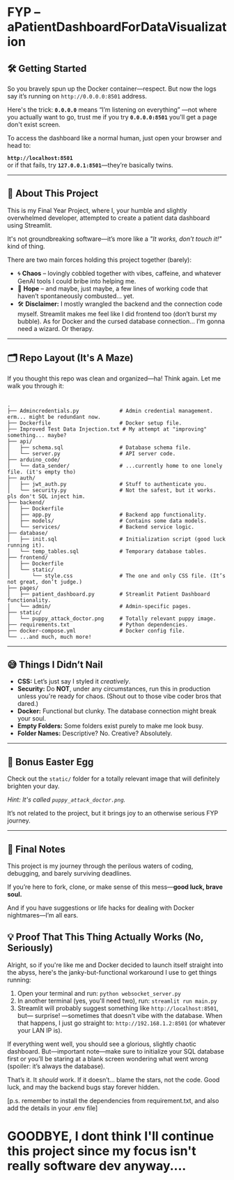 <h1>FYP – aPatientDashboardForDataVisualization</h1>

<h2>🛠 Getting Started</h2>
<p>
  So you bravely spun up the Docker container—respect. But now the logs say it’s running on <code>http://0.0.0.0:8501</code> address.
</p>
<p>
  Here's the trick: 
  <strong><code>0.0.0.0</code></strong> means “I’m listening on everything” —not where you actually want to go, trust me if you try <strong><code>0.0.0.0:8501</code></strong> you'll get a page don't exist screen.
</p>
<p>
  To access the dashboard like a normal human, just open your browser and head to:
</p>
<p>
  <strong><code>http://localhost:8501</code></strong> <br>
  or if that fails, try <strong><code>127.0.0.1:8501</code></strong>—they’re basically twins.
</p>


<hr>

<h2>📖 About This Project</h2>
<p>
  This is my Final Year Project, where I, your humble and slightly overwhelmed developer, attempted to create a patient data dashboard using Streamlit.
</p>
<p>
  It's not groundbreaking software—it’s more like a <em>"It works, don’t touch it!"</em> kind of thing.
</p>
<p>
  There are two main forces holding this project together (barely):
</p>
<ul>
  <li>🌀 <strong>Chaos</strong> – lovingly cobbled together with vibes, caffeine, and whatever GenAI tools I could bribe into helping me.</li>
  <li>🌈 <strong>Hope</strong> – and maybe, just maybe, a few lines of working code that haven’t spontaneously combusted... yet.</li>
  <li>🛠️ <strong>Disclaimer:</strong> I mostly wrangled the backend and the connection code myself. Streamlit makes me feel like I did frontend too (don’t burst my bubble). As for Docker and the cursed database connection... I’m gonna need a wizard. Or therapy.</li>
</ul>


<hr>

<h2>🗂 Repo Layout (It's A Maze)</h2>
<p>If you thought this repo was clean and organized—ha! Think again. Let me walk you through it:</p>

<pre><code>
.
├── Admincredentials.py             # Admin credential management. erm... might be redundant now.
├── Dockerfile                      # Docker setup file.
├── Improved Test Data Injection.txt # My attempt at "improving" something... maybe?
├── api/
│   ├── schema.sql                  # Database schema file.
│   └── server.py                   # API server code.
├── arduino_code/
│   └── data_sender/                # ...currently home to one lonely file. (it's empty tho)
├── auth/
│   ├── jwt_auth.py                 # Stuff to authenticate you.
│   └── security.py                 # Not the safest, but it works. pls don't SQL inject him.
├── backend/
│   ├── Dockerfile
│   ├── app.py                      # Backend app functionality.
│   ├── models/                     # Contains some data models.
│   └── services/                   # Backend service logic.
├── database/
│   ├── init.sql                    # Initialization script (good luck running it).
│   └── temp_tables.sql             # Temporary database tables.
├── frontend/
│   ├── Dockerfile
│   └── static/
│       └── style.css               # The one and only CSS file. (It’s not great, don’t judge.)
├── pages/
│   ├── patient_dashboard.py        # Streamlit Patient Dashboard functionality.
│   └── admin/                      # Admin-specific pages.
├── static/
│   └── puppy_attack_doctor.png     # Totally relevant puppy image.
├── requirements.txt                # Python dependencies.
├── docker-compose.yml              # Docker config file.
└── ...and much, much more!
</code></pre>

<hr>

<h2>😅 Things I Didn’t Nail</h2>
<ul>
  <li><strong>CSS:</strong> Let’s just say I styled it <em>creatively</em>.</li>
  <li><strong>Security:</strong> Do <strong>NOT</strong>, under any circumstances, run this in production unless you're ready for chaos. (Shout out to those vibe coder bros that dared.)</li>
  <li><strong>Docker:</strong> Functional but clunky. The database connection might break your soul.</li>
  <li><strong>Empty Folders:</strong> Some folders exist purely to make me look busy.</li>
  <li><strong>Folder Names:</strong> Descriptive? No. Creative? Absolutely.</li>
</ul>

<hr>

<h2>🐾 Bonus Easter Egg</h2>
<p>Check out the <code>static/</code> folder for a totally relevant image that will definitely brighten your day.</p>
<p><em>Hint: It's called <code>puppy_attack_doctor.png</code>.</em></p>
<p>It’s not related to the project, but it brings joy to an otherwise serious FYP journey.</p>

<hr>

<h2>🧭 Final Notes</h2>
<p>
  This project is my journey through the perilous waters of coding, debugging, and barely surviving deadlines.
</p>
<p>
  If you’re here to fork, clone, or make sense of this mess—<strong>good luck, brave soul.</strong>
</p>
<p>
  And if you have suggestions or life hacks for dealing with Docker nightmares—I’m all ears.
</p>


<h2>💡 Proof That This Thing Actually Works (No, Seriously)</h2>
<p>
  Alright, so if you're like me and Docker decided to launch itself straight into the abyss, here's the janky-but-functional workaround I use to get things running:
</p>

<ol>
  <li>Open your terminal and run: <code>python websocket_server.py</code></li>
  <li>In another terminal (yes, you'll need two), run: <code>streamlit run main.py</code></li>
  <li>
    Streamlit will probably suggest something like <code>http://localhost:8501</code>, but—
    surprise! —sometimes that doesn't vibe with the database.
    When that happens, I just go straight to: <code>http://192.168.1.2:8501</code> (or whatever your LAN IP is).
  </li>
</ol>

<p>
  If everything went well, you should see a glorious, slightly chaotic dashboard. But—important note—make sure to initialize your SQL database first or you’ll be staring at a blank screen wondering what went wrong (spoiler: it’s always the database).
</p>

<p>
  That’s it. It <em>should</em> work. If it doesn’t… blame the stars, not the code. Good luck, and may the backend bugs stay forever hidden.
</p>
[p.s. remember to install the dependencies from requirement.txt, and also add the details in your .env file]

<p>  
  <h1>GOODBYE, I dont think I'll continue this project since my focus isn't really software dev anyway.... </h1>
</p>

